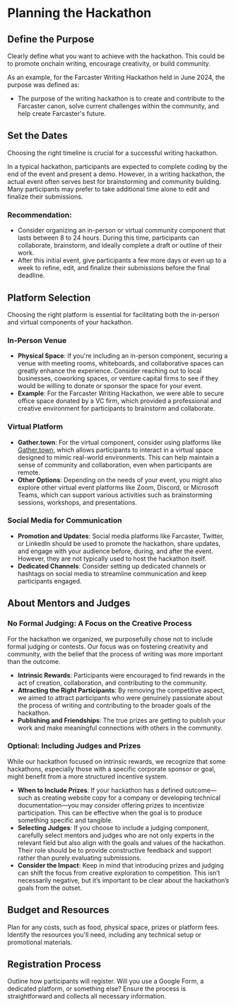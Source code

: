 # Planning the Hackathon

## Define the Purpose
Clearly define what you want to achieve with the hackathon. This could be to promote onchain writing, encourage creativity, or build community.

As an example, for the Farcaster Writing Hackathon held in June 2024, the purpose was defined as:
- The purpose of the writing hackathon is to create and contribute to the Farcaster canon, solve current challenges within the community, and help create Farcaster's future.
 

## Set the Dates
Choosing the right timeline is crucial for a successful writing hackathon. 

In a typical hackathon, participants are expected to complete coding by the end of the event and present a demo. However, in a writing hackathon, the actual event often serves best for brainstorming and community building. Many participants may prefer to take additional time alone to edit and finalize their submissions.

### Recommendation:
- Consider organizing an in-person or virtual community component that lasts between 8 to 24 hours. During this time, participants can collaborate, brainstorm, and ideally complete a draft or outline of their work.
- After this initial event, give participants a few more days or even up to a week to refine, edit, and finalize their submissions before the final deadline.



## Platform Selection
Choosing the right platform is essential for facilitating both the in-person and virtual components of your hackathon.

### In-Person Venue
- **Physical Space**: If you're including an in-person component, securing a venue with meeting rooms, whiteboards, and collaborative spaces can greatly enhance the experience. Consider reaching out to local businesses, coworking spaces, or venture capital firms to see if they would be willing to donate or sponsor the space for your event. 
- **Example**: For the Farcaster Writing Hackathon, we were able to secure office space donated by a VC firm, which provided a professional and creative environment for participants to brainstorm and collaborate.

### Virtual Platform
- **Gather.town**: For the virtual component, consider using platforms like [Gather.town](https://gather.town/), which allows participants to interact in a virtual space designed to mimic real-world environments. This can help maintain a sense of community and collaboration, even when participants are remote.
- **Other Options**: Depending on the needs of your event, you might also explore other virtual event platforms like Zoom, Discord, or Microsoft Teams, which can support various activities such as brainstorming sessions, workshops, and presentations.

### Social Media for Communication
- **Promotion and Updates**: Social media platforms like Farcaster, Twitter, or LinkedIn should be used to promote the hackathon, share updates, and engage with your audience before, during, and after the event. However, they are not typically used to host the hackathon itself.
- **Dedicated Channels**: Consider setting up dedicated channels or hashtags on social media to streamline communication and keep participants engaged.



## About Mentors and Judges

### No Formal Judging: A Focus on the Creative Process
For the hackathon we organized, we purposefully chose not to include formal judging or contests. Our focus was on fostering creativity and community, with the belief that the process of writing was more important than the outcome.

- **Intrinsic Rewards**: Participants were encouraged to find rewards in the act of creation, collaboration, and contributing to the community. 
- **Attracting the Right Participants**: By removing the competitive aspect, we aimed to attract participants who were genuinely passionate about the process of writing and contributing to the broader goals of the hackathon.
- **Publishing and Friendships**: The true prizes are getting to publish your work and make meaningful connections with others in the community.

### Optional: Including Judges and Prizes
While our hackathon focused on intrinsic rewards, we recognize that some hackathons, especially those with a specific corporate sponsor or goal, might benefit from a more structured incentive system.

- **When to Include Prizes**: If your hackathon has a defined outcome—such as creating website copy for a company or developing technical documentation—you may consider offering prizes to incentivize participation. This can be effective when the goal is to produce something specific and tangible.
- **Selecting Judges**: If you choose to include a judging component, carefully select mentors and judges who are not only experts in the relevant field but also align with the goals and values of the hackathon. Their role should be to provide constructive feedback and support rather than purely evaluating submissions.
- **Consider the Impact**: Keep in mind that introducing prizes and judging can shift the focus from creative exploration to competition. This isn’t necessarily negative, but it’s important to be clear about the hackathon’s goals from the outset.



## Budget and Resources
Plan for any costs, such as food, physical space, prizes or platform fees. Identify the resources you'll need, including any technical setup or promotional materials.

## Registration Process
Outline how participants will register. Will you use a Google Form, a dedicated platform, or something else? Ensure the process is straightforward and collects all necessary information.

